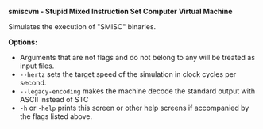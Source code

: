 **smiscvm - Stupid Mixed Instruction Set Computer Virtual Machine**

Simulates the execution of "SMISC" binaries.

**Options:**
* Arguments that are not flags and do not belong to any will be treated as input files.
* `--hertz` sets the target speed of the simulation in clock cycles per second.
* `--legacy-encoding` makes the machine decode the standard output with ASCII instead of STC
* `-h` or `-help` prints this screen or other help screens if accompanied by the flags listed above.
